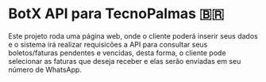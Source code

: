 # BotX API para TecnoPalmas 🇧🇷
Este projeto roda uma página web, onde o cliente poderá inserir seus dados e o sistema irá realizar requisicões a API para consultar seus boletos/faturas pendentes e vencidas, desta forma, o cliente pode selecionar as faturas que deseja receber e elas serão enviadas em seu número de WhatsApp.
